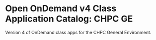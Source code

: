 # Open OnDemand v4 Class Application Catalog: CHPC GE

Version 4 of OnDemand class apps for the CHPC General Environment. 
